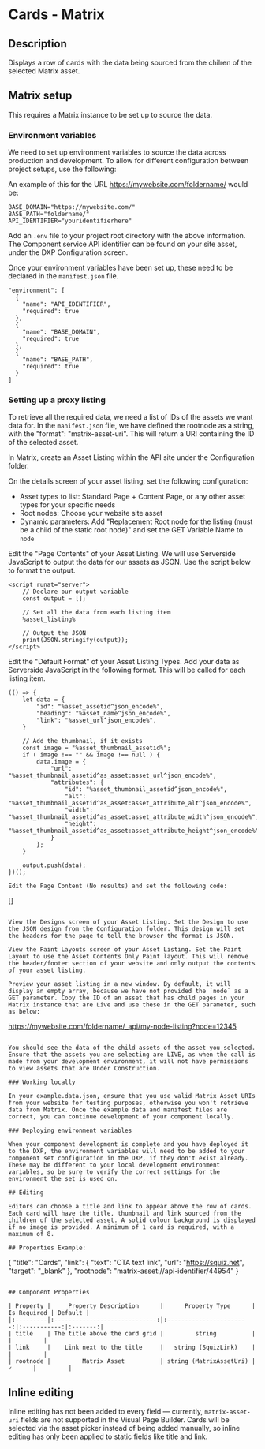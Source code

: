 # Cards - Matrix

## Description

Displays a row of cards with the data being sourced from the chilren of the selected Matrix asset.

## Matrix setup

This requires a Matrix instance to be set up to source the data.

### Environment variables

We need to set up environment variables to source the data across production and development. To allow for different configuration between project setups, use the following:

An example of this for the URL https://mywebsite.com/foldername/ would be:

```
BASE_DOMAIN="https://mywebsite.com/"
BASE_PATH="foldername/"
API_IDENTIFIER="youridentifierhere"
```

Add an `.env` file to your project root directory with the above information. The Component service API identifier can be found on your site asset, under the DXP Configuration screen.

Once your environment variables have been set up, these need to be declared in the `manifest.json` file.

```
"environment": [
  {
    "name": "API_IDENTIFIER",
    "required": true
  },
  {
    "name": "BASE_DOMAIN",
    "required": true
  },
  {
    "name": "BASE_PATH",
    "required": true
  }
]
```

### Setting up a proxy listing

To retrieve all the required data, we need a list of IDs of the assets we want data for. In the `manifest.json` file, we have defined the rootnode as a string, with the "format": "matrix-asset-uri". This will return a URI containing the ID of the selected asset.

In Matrix, create an Asset Listing within the API site under the Configuration folder.

On the details screen of your asset listing, set the following configuration:

- Asset types to list: Standard Page + Content Page, or any other asset types for your specific needs
- Root nodes: Choose your website site asset
- Dynamic parameters: Add "Replacement Root node for the listing (must be a child of the static root node)" and set the GET Variable Name to `node`

Edit the "Page Contents" of your Asset Listing. We will use Serverside JavaScript to output the data for our assets as JSON. Use the script below to format the output.

```
<script runat="server">
    // Declare our output variable
    const output = [];

    // Set all the data from each listing item
    %asset_listing%

    // Output the JSON
    print(JSON.stringify(output));
</script>
```

Edit the "Default Format" of your Asset Listing Types. Add your data as Serverside JavaScript in the following format. This will be called for each listing item.

```
(() => {
    let data = {
        "id": "%asset_assetid^json_encode%",
        "heading": "%asset_name^json_encode%",
        "link": "%asset_url^json_encode%",
    }

    // Add the thumbnail, if it exists
    const image = "%asset_thumbnail_assetid%";
    if ( image !== "" && image !== null ) {
        data.image = {
            "url": "%asset_thumbnail_assetid^as_asset:asset_url^json_encode%",
            "attributes": {
                "id": "%asset_thumbnail_assetid^json_encode%",
                "alt": "%asset_thumbnail_assetid^as_asset:asset_attribute_alt^json_encode%",
                "width": "%asset_thumbnail_assetid^as_asset:asset_attribute_width^json_encode%",
                "height": "%asset_thumbnail_assetid^as_asset:asset_attribute_height^json_encode%"
            }
        };
    }

    output.push(data);
})();

Edit the Page Content (No results) and set the following code:
```

[]

```

View the Designs screen of your Asset Listing. Set the Design to use the JSON design from the Configuration folder. This design will set the headers for the page to tell the browser the format is JSON.

View the Paint Layouts screen of your Asset Listing. Set the Paint Layout to use the Asset Contents Only Paint layout. This will remove the header/footer section of your website and only output the contents of your asset listing.

Preview your asset listing in a new window. By default, it will display an empty array, because we have not provided the `node` as a GET parameter. Copy the ID of an asset that has child pages in your Matrix instance that are Live and use these in the GET parameter, such as below:
```

https://mywebsite.com/foldername/_api/my-node-listing?node=12345

```

You should see the data of the child assets of the asset you selected. Ensure that the assets you are selecting are LIVE, as when the call is made from your development environment, it will not have permissions to view assets that are Under Construction.

### Working locally

In your example.data.json, ensure that you use valid Matrix Asset URIs from your website for testing purposes, otherwise you won't retrieve data from Matrix. Once the example data and manifest files are correct, you can continue development of your component locally.

### Deploying environment variables

When your component development is complete and you have deployed it to the DXP, the environment variables will need to be added to your component set configuration in the DXP, if they don't exist already. These may be different to your local development environment variables, so be sure to verify the correct settings for the environment the set is used on.

## Editing

Editors can choose a title and link to appear above the row of cards. Each card will have the title, thumbnail and link sourced from the children of the selected asset. A solid colour background is displayed if no image is provided. A minimum of 1 card is required, with a maximum of 8.

## Properties Example:

```

{
"title": "Cards",
"link": {
"text": "CTA text link",
"url": "https://squiz.net",
"target": "\_blank"
},
"rootnode": "matrix-asset://api-identifier/44954"
}

```

## Component Properties

| Property |     Property Description      |      Property Type      | Is Required | Default |
|:---------|:-----------------------------:|:-----------------------:|:-----------:|:-------:|
| title    | The title above the card grid |         string          |             |         |
| link     |    Link next to the title     |   string (SquizLink)    |             |         |
| rootnode |         Matrix Asset          | string (MatrixAssetUri) |      ✓      |         |
```

## Inline editing

Inline editing has not been added to every field — currently, `matrix-asset-uri` fields are not supported in the Visual Page Builder. Cards will be selected via the asset picker instead of being added manually, so inline editing has only been applied to static fields like title and link.
